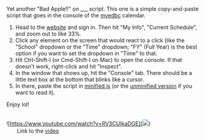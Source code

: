 Yet another "Bad Apple!!" on ___ script. This one is a simple copy-and-paste script that goes in the console of the [myedbc](https://myeducation.gov.bc.ca/) calendar.

1. Head to the [website](https://myeducation.gov.bc.ca/) and sign in. Then hit "My Info", "Current Schedule", and zoom out to like 33%.
2. Click any element on the screen that would react to a click (like the "School" dropdown or the "Time" dropdown; "FY" (Full Year) is the best option if you want to set the dropdown in "Time" to that.
3. Hit Ctrl-Shift-I (or Cmd-Shift-I on Mac) to open the console. If that doesn't work, right-click and hit "Inspect".
4. In the window that shows up, hit the "Console" tab. There should be a little text box at the bottom that blinks like a cursor.
5. In there, paste the script in [minified.js](https://raw.githubusercontent.com/flatypus/myedbadapple/master/minified.js) (or the [unminified version](https://raw.githubusercontent.com/flatypus/myedbadapple/master/unminified.js) if you want to read it).

Enjoy lol!


<br>![https://www.youtube.com/watch?v=RV3CUIkaDGE](<img src="https://user-images.githubusercontent.com/68029599/205485308-13a98e50-9739-4e3b-a819-f01caeaff5e3.png"></img>)
<br>
&nbsp;[<img src='https://www.youtube.com/s/desktop/7449ebf7/img/favicon_32x32.png' width='16px'/>](https://www.youtube.com/watch?v=RV3CUIkaDGE)&nbsp; Link to the [video](https://www.youtube.com/watch?v=RV3CUIkaDGE)
